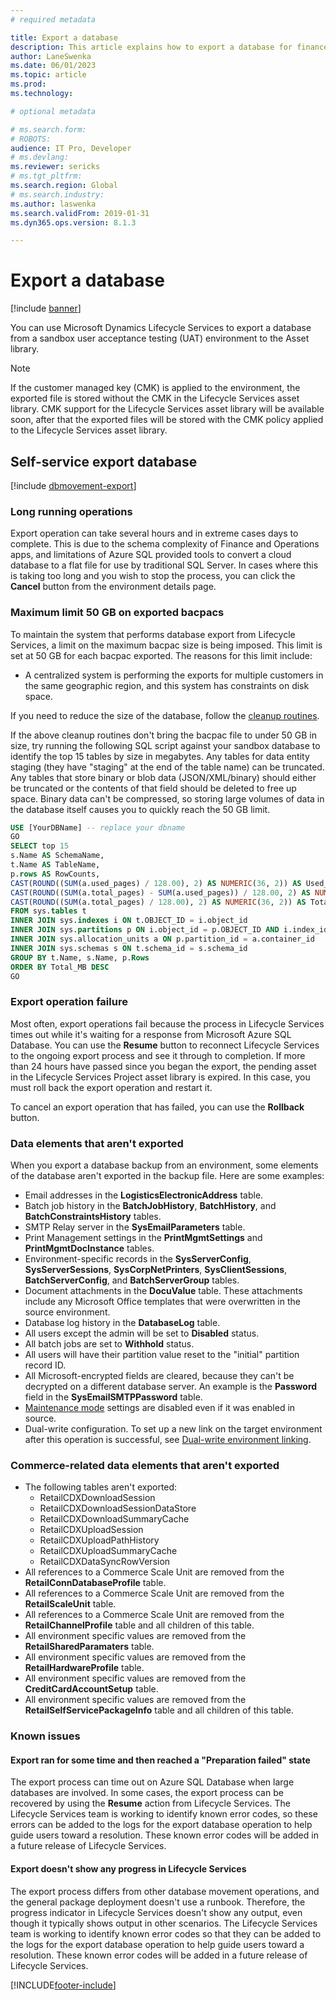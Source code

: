 ```yaml
---
# required metadata

title: Export a database
description: This article explains how to export a database for finance and operations.
author: LaneSwenka
ms.date: 06/01/2023
ms.topic: article
ms.prod: 
ms.technology: 

# optional metadata

# ms.search.form: 
# ROBOTS: 
audience: IT Pro, Developer
# ms.devlang: 
ms.reviewer: sericks
# ms.tgt_pltfrm: 
ms.search.region: Global
# ms.search.industry: 
ms.author: laswenka
ms.search.validFrom: 2019-01-31
ms.dyn365.ops.version: 8.1.3

---
```


# Export a database

[!include [banner](../includes/banner.md)]

You can use Microsoft Dynamics Lifecycle Services to export a database from a sandbox user acceptance testing (UAT) environment to the Asset library.

> [!NOTE]
> If the customer managed key (CMK) is applied to the environment, the exported file is stored without the CMK in the Lifecycle Services asset library. CMK support for the Lifecycle Services asset library will be available soon, after that the exported files will be stored with the CMK policy applied to the Lifecycle Services asset library.

## Self-service export database

[!include [dbmovement-export](../includes/dbmovement-export.md)]

### Long running operations
Export operation can take several hours and in extreme cases days to complete.  This is due to the schema complexity of Finance and Operations apps, and limitations of Azure SQL provided tools to convert a cloud database to a flat file for use by traditional SQL Server.  In cases where this is taking too long and you wish to stop the process, you can click the **Cancel** button from the environment details page.

### Maximum limit 50 GB on exported bacpacs 
To maintain the system that performs database export from Lifecycle Services, a limit on the maximum bacpac size is being imposed. This limit is set at 50 GB for each bacpac exported. The reasons for this limit include: 

- A centralized system is performing the exports for multiple customers in the same geographic region, and this system has constraints on disk space.  

If you need to reduce the size of the database, follow the [cleanup routines](../sysadmin/cleanuproutines.md).

If the above cleanup routines don't bring the bacpac file to under 50 GB in size, try running the following SQL script against your sandbox database to identify the top 15 tables by size in megabytes. Any tables for data entity staging (they have "staging" at the end of the table name) can be truncated. Any tables that store binary or blob data (JSON/XML/binary) should either be truncated or the contents of that field should be deleted to free up space. Binary data can't be compressed, so storing large volumes of data in the database itself causes you to quickly reach the 50 GB limit.

```sql
USE [YourDBName] -- replace your dbname
GO
SELECT top 15
s.Name AS SchemaName,
t.Name AS TableName,
p.rows AS RowCounts,
CAST(ROUND((SUM(a.used_pages) / 128.00), 2) AS NUMERIC(36, 2)) AS Used_MB,
CAST(ROUND((SUM(a.total_pages) - SUM(a.used_pages)) / 128.00, 2) AS NUMERIC(36, 2)) AS Unused_MB,
CAST(ROUND((SUM(a.total_pages) / 128.00), 2) AS NUMERIC(36, 2)) AS Total_MB
FROM sys.tables t
INNER JOIN sys.indexes i ON t.OBJECT_ID = i.object_id
INNER JOIN sys.partitions p ON i.object_id = p.OBJECT_ID AND i.index_id = p.index_id
INNER JOIN sys.allocation_units a ON p.partition_id = a.container_id
INNER JOIN sys.schemas s ON t.schema_id = s.schema_id
GROUP BY t.Name, s.Name, p.Rows
ORDER BY Total_MB DESC
GO
```

### Export operation failure

Most often, export operations fail because the process in Lifecycle Services times out while it's waiting for a response from Microsoft Azure SQL Database. You can use the **Resume** button to reconnect Lifecycle Services to the ongoing export process and see it through to completion. If more than 24 hours have passed since you began the export, the pending asset in the Lifecycle Services Project asset library is expired. In this case, you must roll back the export operation and restart it.

To cancel an export operation that has failed, you can use the **Rollback** button.

### Data elements that aren't exported

When you export a database backup from an environment, some elements of the database aren't exported in the backup file. Here are some examples:

* Email addresses in the **LogisticsElectronicAddress** table.
* Batch job history in the **BatchJobHistory**, **BatchHistory**, and **BatchConstraintsHistory** tables.
* SMTP Relay server in the **SysEmailParameters** table.
* Print Management settings in the **PrintMgmtSettings** and **PrintMgmtDocInstance** tables.
* Environment-specific records in the **SysServerConfig**, **SysServerSessions**, **SysCorpNetPrinters**, **SysClientSessions**, **BatchServerConfig**, and **BatchServerGroup** tables.
* Document attachments in the **DocuValue** table. These attachments include any Microsoft Office templates that were overwritten in the source environment.
* Database log history in the **DatabaseLog** table.
* All users except the admin will be set to **Disabled** status.
* All batch jobs are set to **Withhold** status.
* All users will have their partition value reset to the "initial" partition record ID.
* All Microsoft-encrypted fields are cleared, because they can't be decrypted on a different database server. An example is the **Password** field in the **SysEmailSMTPPassword** table.
* [Maintenance mode](../sysadmin/maintenance-mode.md) settings are disabled even if it was enabled in source.
* Dual-write configuration.  To set up a new link on the target environment after this operation is successful, see [Dual-write environment linking](../data-entities/dual-write/link-your-environment.md).

### Commerce-related data elements that aren't exported

* The following tables aren't exported:
  * RetailCDXDownloadSession
  * RetailCDXDownloadSessionDataStore
  * RetailCDXDownloadSummaryCache
  * RetailCDXUploadSession
  * RetailCDXUploadPathHistory
  * RetailCDXUploadSummaryCache
  * RetailCDXDataSyncRowVersion
* All references to a Commerce Scale Unit are removed from the **RetailConnDatabaseProfile** table.
* All references to a Commerce Scale Unit are removed from the **RetailScaleUnit** table.
* All references to a Commerce Scale Unit are removed from the **RetailChannelProfile** table and all children of this table.
* All environment specific values are removed from the **RetailSharedParamaters** table.
* All environment specific values are removed from the **RetailHardwareProfile** table.
* All environment specific values are removed from the **CreditCardAccountSetup** table.
* All environment specific values are removed from the **RetailSelfServicePackageInfo** table and all children of this table.

### Known issues

#### Export ran for some time and then reached a "Preparation failed" state

The export process can time out on Azure SQL Database when large databases are involved. In some cases, the export process can be recovered by using the **Resume** action from Lifecycle Services. The Lifecycle Services team is working to identify known error codes, so these errors can be added to the logs for the export database operation to help guide users toward a resolution. These known error codes will be added in a future release of Lifecycle Services. 

#### Export doesn't show any progress in Lifecycle Services

The export process differs from other database movement operations, and the general package deployment doesn't use a runbook. Therefore, the progress indicator in Lifecycle Services doesn't show any output, even though it typically shows output in other scenarios. The Lifecycle Services team is working to identify known error codes so that they can be added to the logs for the export database operation to help guide users toward a resolution. These known error codes will be added in a future release of Lifecycle Services.


[!INCLUDE[footer-include](../../../includes/footer-banner.md)]

